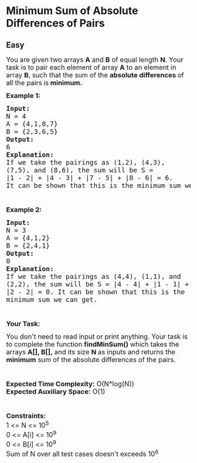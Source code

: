 # Minimum Sum of Absolute Differences of Pairs
## Easy 
<div class="problem-statement">
                <p></p><p><span style="font-size:18px">You are given two arrays <strong>A</strong>&nbsp;and <strong>B</strong>&nbsp;of equal length <strong>N</strong>. Your task is to pair each element of array <strong>A</strong>&nbsp;to an element in array <strong>B</strong>, such that the sum&nbsp;of the&nbsp;<strong>absolute differences </strong>of all the pairs<strong> </strong>is<strong> minimum.</strong></span></p>

<p><span style="font-size:18px"><strong>Example 1:</strong></span></p>

<pre><span style="font-size:18px"><strong>Input:</strong></span>
<span style="font-size:18px">N = 4</span>
<span style="font-size:18px">A = {4,1,8,7}</span>
<span style="font-size:18px">B = {2,3,6,5}</span>
<span style="font-size:18px"><strong>Output:</strong></span>
<span style="font-size:18px">6</span>
<strong><span style="font-size:18px">Explanation:</span></strong>
<span style="font-size:18px">If we take the pairings as (1,2), (4,3),
(7,5), and (8,6), the sum will be S =
|1 - 2| + |4 - 3| + |7 - 5| + |8 - 6| = 6.
It can be shown that this is the minimum sum we can get.</span>
</pre>

<p>&nbsp;</p>

<p><span style="font-size:18px"><strong>Example 2:</strong></span></p>

<pre><span style="font-size:18px"><strong>Input:</strong></span>
<span style="font-size:18px">N = 3</span>
<span style="font-size:18px">A = {4,1,2}</span>
<span style="font-size:18px">B = {2,4,1}</span>
<span style="font-size:18px"><strong>Output:</strong></span>
<span style="font-size:18px">0</span>
<strong><span style="font-size:18px">Explanation:</span></strong>
<span style="font-size:18px">If we take the pairings as (4,4), (1,1), and
(2,2), the sum will be S = |4 - 4| + |1 - 1| +
|2 - 2| = 0. It can be shown that this is the
minimum sum we can get.</span></pre>

<p>&nbsp;</p>

<p><span style="font-size:18px"><strong>Your Task:</strong></span></p>

<p><span style="font-size:18px">You don't need to read input or print anything. Your task is to complete the function <strong>findMinSum()</strong>&nbsp;which takes the arrays&nbsp;<strong>A[], B[],</strong>&nbsp;and its size <strong>N&nbsp;</strong>as inputs and returns the <strong>minimum</strong> sum of the absolute differences of the pairs.</span></p>

<p>&nbsp;</p>

<p><span style="font-size:18px"><strong>Expected Time Complexity:</strong>&nbsp;O(N*log(N))<br>
<strong>Expected Auxiliary Space:</strong>&nbsp;O(1)</span></p>

<p>&nbsp;</p>

<p><span style="font-size:18px"><strong>Constraints:</strong></span><br>
<span style="font-size:18px">1 &lt;= N&nbsp;&lt;= 10<sup>5</sup><br>
0 &lt;= A[i] &lt;= 10<sup>9</sup><br>
0 &lt;= B[i] &lt;= 10<sup>9</sup><br>
Sum of N over all test cases doesn't exceeds 10<sup>6</sup></span></p>
 <p></p>
            </div>
